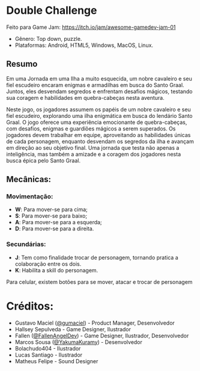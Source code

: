 # Double Challenge

Feito para Game Jam: https://itch.io/jam/awesome-gamedev-jam-01

- Gênero: Top down, puzzle.
- Plataformas: Android, HTML5, Windows, MacOS, Linux.

## Resumo
Em uma Jornada em uma Ilha a muito esquecida, um nobre cavaleiro e seu fiel escudeiro encaram enigmas e armadilhas em busca do Santo Graal. Juntos, eles desvendam segredos e enfrentam desafios mágicos, testando sua coragem e habilidades em quebra-cabeças nesta aventura.

Neste jogo, os jogadores assumem os papéis de um nobre cavaleiro e seu fiel escudeiro, explorando uma ilha enigmática em busca do lendário Santo Graal. O jogo oferece uma experiência emocionante de quebra-cabeças, com desafios, enigmas e guardiões mágicos a serem superados. Os jogadores devem trabalhar em equipe, aproveitando as habilidades únicas de cada personagem, enquanto desvendam os segredos da ilha e avançam em direção ao seu objetivo final. Uma jornada que testa não apenas a inteligência, mas também a amizade e a coragem dos jogadores nesta busca épica pelo Santo Graal.

## Mecânicas:

### Movimentação:
- **W**: Para mover-se para cima;
- **S**: Para mover-se para baixo;
- **A**: Para mover-se para a esquerda;
- **D**: Para mover-se para a direita.


### Secundárias:
- **J**: Tem como finalidade trocar de personagem, tornando pratica a colaboração entre os dois.
- **K**: Habilita a skill do personagem.

Para celular, existem botões para se mover, atacar e trocar de personagem

# Créditos:
- Gustavo Maciel ([@gumaciel](https://github.com/gumaciel)) - Product Manager, Desenvolvedor
- Hallsey Sepulveda - Game Designer, Ilustrador
- Fallen ([@FallenAngelDev](https://github.com/FallenAngelDev)) - Game Designer, Ilustrador, Desenvolvedor
- Marcos Sousa ([@YakumaKuramy](https://github.com/YakumaKuramy)) - Desenvolvedor
- Bolachudo404 - Ilustrador
- Lucas Santiago - Ilustrador
- Matheus Felipe - Sound Designer
